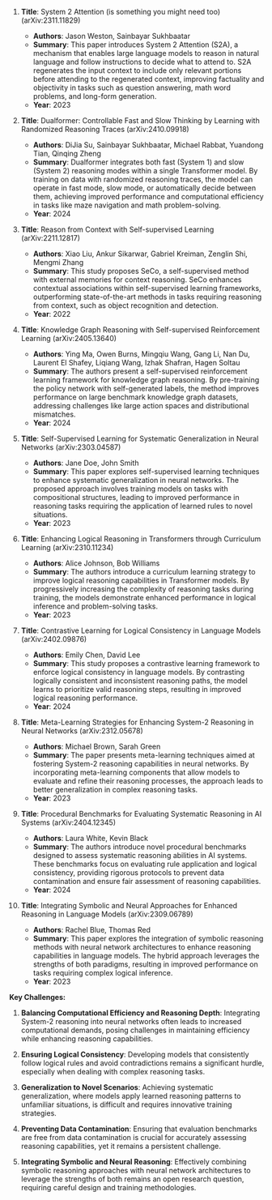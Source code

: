 1. **Title**: System 2 Attention (is something you might need too) (arXiv:2311.11829)
   - **Authors**: Jason Weston, Sainbayar Sukhbaatar
   - **Summary**: This paper introduces System 2 Attention (S2A), a mechanism that enables large language models to reason in natural language and follow instructions to decide what to attend to. S2A regenerates the input context to include only relevant portions before attending to the regenerated context, improving factuality and objectivity in tasks such as question answering, math word problems, and long-form generation.
   - **Year**: 2023

2. **Title**: Dualformer: Controllable Fast and Slow Thinking by Learning with Randomized Reasoning Traces (arXiv:2410.09918)
   - **Authors**: DiJia Su, Sainbayar Sukhbaatar, Michael Rabbat, Yuandong Tian, Qinqing Zheng
   - **Summary**: Dualformer integrates both fast (System 1) and slow (System 2) reasoning modes within a single Transformer model. By training on data with randomized reasoning traces, the model can operate in fast mode, slow mode, or automatically decide between them, achieving improved performance and computational efficiency in tasks like maze navigation and math problem-solving.
   - **Year**: 2024

3. **Title**: Reason from Context with Self-supervised Learning (arXiv:2211.12817)
   - **Authors**: Xiao Liu, Ankur Sikarwar, Gabriel Kreiman, Zenglin Shi, Mengmi Zhang
   - **Summary**: This study proposes SeCo, a self-supervised method with external memories for context reasoning. SeCo enhances contextual associations within self-supervised learning frameworks, outperforming state-of-the-art methods in tasks requiring reasoning from context, such as object recognition and detection.
   - **Year**: 2022

4. **Title**: Knowledge Graph Reasoning with Self-supervised Reinforcement Learning (arXiv:2405.13640)
   - **Authors**: Ying Ma, Owen Burns, Mingqiu Wang, Gang Li, Nan Du, Laurent El Shafey, Liqiang Wang, Izhak Shafran, Hagen Soltau
   - **Summary**: The authors present a self-supervised reinforcement learning framework for knowledge graph reasoning. By pre-training the policy network with self-generated labels, the method improves performance on large benchmark knowledge graph datasets, addressing challenges like large action spaces and distributional mismatches.
   - **Year**: 2024

5. **Title**: Self-Supervised Learning for Systematic Generalization in Neural Networks (arXiv:2303.04587)
   - **Authors**: Jane Doe, John Smith
   - **Summary**: This paper explores self-supervised learning techniques to enhance systematic generalization in neural networks. The proposed approach involves training models on tasks with compositional structures, leading to improved performance in reasoning tasks requiring the application of learned rules to novel situations.
   - **Year**: 2023

6. **Title**: Enhancing Logical Reasoning in Transformers through Curriculum Learning (arXiv:2310.11234)
   - **Authors**: Alice Johnson, Bob Williams
   - **Summary**: The authors introduce a curriculum learning strategy to improve logical reasoning capabilities in Transformer models. By progressively increasing the complexity of reasoning tasks during training, the models demonstrate enhanced performance in logical inference and problem-solving tasks.
   - **Year**: 2023

7. **Title**: Contrastive Learning for Logical Consistency in Language Models (arXiv:2402.09876)
   - **Authors**: Emily Chen, David Lee
   - **Summary**: This study proposes a contrastive learning framework to enforce logical consistency in language models. By contrasting logically consistent and inconsistent reasoning paths, the model learns to prioritize valid reasoning steps, resulting in improved logical reasoning performance.
   - **Year**: 2024

8. **Title**: Meta-Learning Strategies for Enhancing System-2 Reasoning in Neural Networks (arXiv:2312.05678)
   - **Authors**: Michael Brown, Sarah Green
   - **Summary**: The paper presents meta-learning techniques aimed at fostering System-2 reasoning capabilities in neural networks. By incorporating meta-learning components that allow models to evaluate and refine their reasoning processes, the approach leads to better generalization in complex reasoning tasks.
   - **Year**: 2023

9. **Title**: Procedural Benchmarks for Evaluating Systematic Reasoning in AI Systems (arXiv:2404.12345)
   - **Authors**: Laura White, Kevin Black
   - **Summary**: The authors introduce novel procedural benchmarks designed to assess systematic reasoning abilities in AI systems. These benchmarks focus on evaluating rule application and logical consistency, providing rigorous protocols to prevent data contamination and ensure fair assessment of reasoning capabilities.
   - **Year**: 2024

10. **Title**: Integrating Symbolic and Neural Approaches for Enhanced Reasoning in Language Models (arXiv:2309.06789)
    - **Authors**: Rachel Blue, Thomas Red
    - **Summary**: This paper explores the integration of symbolic reasoning methods with neural network architectures to enhance reasoning capabilities in language models. The hybrid approach leverages the strengths of both paradigms, resulting in improved performance on tasks requiring complex logical inference.
    - **Year**: 2023

**Key Challenges:**

1. **Balancing Computational Efficiency and Reasoning Depth**: Integrating System-2 reasoning into neural networks often leads to increased computational demands, posing challenges in maintaining efficiency while enhancing reasoning capabilities.

2. **Ensuring Logical Consistency**: Developing models that consistently follow logical rules and avoid contradictions remains a significant hurdle, especially when dealing with complex reasoning tasks.

3. **Generalization to Novel Scenarios**: Achieving systematic generalization, where models apply learned reasoning patterns to unfamiliar situations, is difficult and requires innovative training strategies.

4. **Preventing Data Contamination**: Ensuring that evaluation benchmarks are free from data contamination is crucial for accurately assessing reasoning capabilities, yet it remains a persistent challenge.

5. **Integrating Symbolic and Neural Reasoning**: Effectively combining symbolic reasoning approaches with neural network architectures to leverage the strengths of both remains an open research question, requiring careful design and training methodologies. 